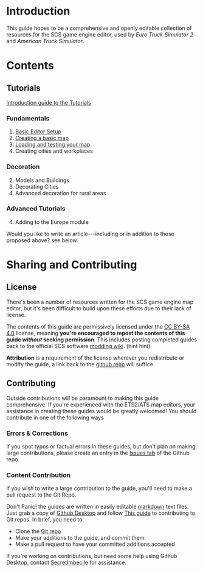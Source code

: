 # Introduction

This guide hopes to be a comprehensive and openly editable collection of resources for the SCS game engine editor, used by _Euro Truck Simulator 2_ and _American Truck Simulator_.

# Contents

## Tutorials

[Introduction guide to the Tutorials](tutorialguide.md)

### Fundamentals

1. [Basic Editor Setup](fundamentals/1_setup.md)
2. [Creating a basic map](fundamentals/2_firstmap.md)
3. [Loading and testing your map](fundamentals/3_testing.md)
4. Creating cities and workplaces

### Decoration

2. Models and Buildings
2. Decorating Cities
3. Advanced decoration for rural areas

### Advanced Tutorials

4. Adding to the Europe module

Would you like to write an article---including or in addition to those proposed above? see below.

# Sharing and Contributing

## License
There's been a number of resources written for the SCS game engine map editor, but it's been difficult to build upon these efforts due to their lack of license.

The contents of this guide are permissively licensed under the [CC BY-SA 4.0](https://creativecommons.org/licenses/by-sa/4.0/) license, meaning **you're encouraged to repost the contents of this guide _without_ seeking permission**. This includes posting completed guides back to the official SCS software [modding wiki](http://modding.scssoft.com/wiki/Main_Page). (hint hint)

**Attribution** is a requirement of the license wherever you redistribute or modify the guide, a link back to the [github repo](https://github.com/SCSModdingGuide/mappingguide) will suffice.

## Contributing
Outside contributions will be paramount to making this guide comprehensive. If you're experienced with the ETS2/ATS map editors, your assistance in creating these guides would be greatly welcomed! You should contribute in one of the following ways

### Errors & Corrections
If you spot typos or factual errors in these guides, but don't plan on making large contributions, please create an entry in the [Issues tab](https://github.com/SCSModdingGuide/mappingguide/issues) of the Github repo.

### Content Contribution

If you wish to write a large contribution to the guide, you'll need to make a pull request to the Git Repo.

Don't Panic! the guides are written in easily editable [markdown](https://github.com/adam-p/markdown-here/wiki/Markdown-Cheatsheet) text files. Just grab a copy of [Github Desktop](https://desktop.github.com/) and follow [This guide](https://help.github.com/desktop/guides/contributing/) to contributing to Git repos. In brief, you need to:

- Clone the [Git repo](https://github.com/SCSModdingGuide/mappingguide)
- Make your additions to the guide, and commit them.
- Make a pull request to have your committed additions accepted

If you're working on contributions, but need some help using Github Desktop, contact [SecretImbecile](https://github.com/SecretImbecile) for assistance.

